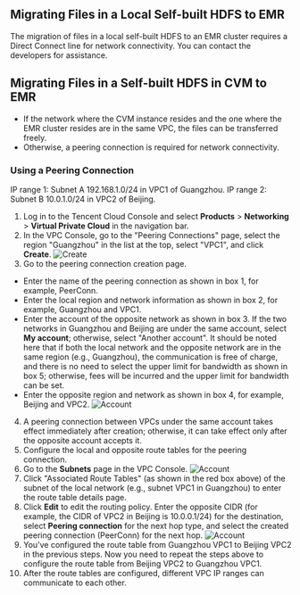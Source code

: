 ## Migrating Files in a Local Self-built HDFS to EMR
The migration of files in a local self-built HDFS to an EMR cluster requires a Direct Connect line for network connectivity. You can contact the developers for assistance.

## Migrating Files in a Self-built HDFS in CVM to EMR
- If the network where the CVM instance resides and the one where the EMR cluster resides are in the same VPC, the files can be transferred freely.
- Otherwise, a peering connection is required for network connectivity.

### Using a Peering Connection
IP range 1: Subnet A 192.168.1.0/24 in VPC1 of Guangzhou.
IP range 2: Subnet B 10.0.1.0/24 in VPC2 of Beijing.

1. Log in to the Tencent Cloud Console and select **Products** > **Networking** > **Virtual Private Cloud** in the navigation bar.
2. In the VPC Console, go to the "Peering Connections" page, select the region "Guangzhou" in the list at the top, select "VPC1", and click **Create**.
 ![Create](https://main.qcloudimg.com/raw/5243343aeda2c4704473cb5545a3fbe0.png)
3. Go to the peering connection creation page.
 - Enter the name of the peering connection as shown in box 1, for example, PeerConn.
 - Enter the local region and network information as shown in box 2, for example, Guangzhou and VPC1.
 - Enter the account of the opposite network as shown in box 3. If the two networks in Guangzhou and Beijing are under the same account, select **My account**; otherwise, select "Another account". It should be noted here that if both the local network and the opposite network are in the same region (e.g., Guangzhou), the communication is free of charge, and there is no need to select the upper limit for bandwidth as shown in box 5; otherwise, fees will be incurred and the upper limit for bandwidth can be set.
 - Enter the opposite region and network as shown in box 4, for example, Beijing and VPC2.
 ![Account](https://main.qcloudimg.com/raw/db6f724672169e44f45bd1e1af9fb40d.png)
4. A peering connection between VPCs under the same account takes effect immediately after creation; otherwise, it can take effect only after the opposite account accepts it. 
5. Configure the local and opposite route tables for the peering connection.
 1. Go to the **Subnets** page in the VPC Console.
![Account](https://main.qcloudimg.com/raw/30a265dc0e35b89e2ca98e143c6f6f97.png)
 2. Click "Associated Route Tables" (as shown in the red box above) of the subnet of the local network (e.g., subnet VPC1 in Guangzhou) to enter the route table details page.
 3. Click **Edit** to edit the routing policy. Enter the opposite CIDR (for example, the CIDR of VPC2 in Beijing is 10.0.0.1/24) for the destination, select **Peering connection** for the next hop type, and select the created peering connection (PeerConn) for the next hop.
    ![Account](https://main.qcloudimg.com/raw/cfbccd948b73c37fa0c3763eca73f6cc.png)
 4. You’ve configured the route table from Guangzhou VPC1 to Beijing VPC2 in the previous steps. Now you need to repeat the steps above to configure the route table from Beijing VPC2 to Guangzhou VPC1.
 5. After the route tables are configured, different VPC IP ranges can communicate to each other.
